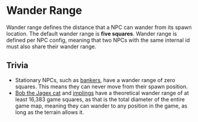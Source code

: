 
# Wander Range

Wander range defines the distance that a NPC can wander from its spawn location.
The default wander range is **five squares**. Wander range is defined per NPC config,
meaning that two NPCs with the same internal id must also share their wander range.

## Trivia

- Stationary NPCs, such as [bankers](https://oldschool.runescape.wiki/w/Banker), have a wander range of zero squares.
This means they can never move from their spawn position.
- [Bob the Jagex cat](https://oldschool.runescape.wiki/w/Bob_(cat)) and [implings](https://oldschool.runescape.wiki/w/Impling)
have a theoretical wander range of at least 16,383 game squares, as that is the total diameter of the entire game map, meaning
they can wander to any position in the game, as long as the terrain allows it.